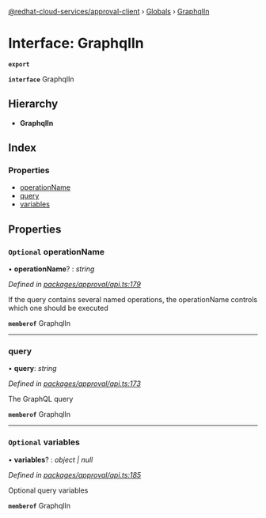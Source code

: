 [@redhat-cloud-services/approval-client](../README.md) › [Globals](../globals.md) › [GraphqlIn](graphqlin.md)

# Interface: GraphqlIn

**`export`** 

**`interface`** GraphqlIn

## Hierarchy

* **GraphqlIn**

## Index

### Properties

* [operationName](graphqlin.md#optional-operationname)
* [query](graphqlin.md#query)
* [variables](graphqlin.md#optional-variables)

## Properties

### `Optional` operationName

• **operationName**? : *string*

*Defined in [packages/approval/api.ts:179](https://github.com/fhlavac/javascript-clients/blob/master/packages/approval/api.ts#L179)*

If the query contains several named operations, the operationName controls which one should be executed

**`memberof`** GraphqlIn

___

###  query

• **query**: *string*

*Defined in [packages/approval/api.ts:173](https://github.com/fhlavac/javascript-clients/blob/master/packages/approval/api.ts#L173)*

The GraphQL query

**`memberof`** GraphqlIn

___

### `Optional` variables

• **variables**? : *object | null*

*Defined in [packages/approval/api.ts:185](https://github.com/fhlavac/javascript-clients/blob/master/packages/approval/api.ts#L185)*

Optional query variables

**`memberof`** GraphqlIn
